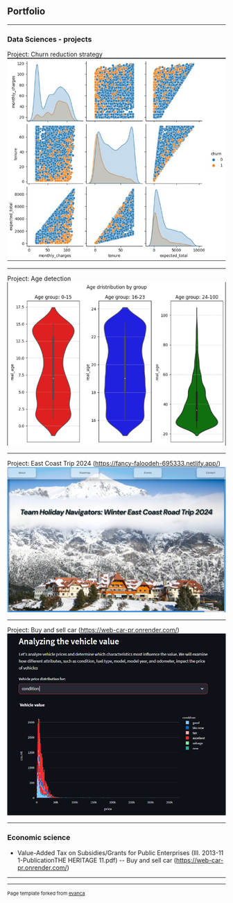 ## Portfolio

---

### Data Sciences - projects 

Project: Churn reduction strategy
<img src="images/Corr_churn.jpg?raw=true"/>

---
Project: Age detection
<img src="images/age_det.png?raw=true"/>

---
Project: East Coast Trip 2024 (https://fancy-faloodeh-695333.netlify.app/)
<img src="images/east_trip.png?raw=true"/>

---
Project: Buy and sell car (https://web-car-pr.onrender.com/)
<img src="images/web_car.png?raw=true"/>

---
### Economic science

- Value-Added Tax on Subsidies/Grants for Public Enterprises  (III. 2013-11 1-PublicationTHE HERITAGE 11.pdf)
-- Buy and sell car  (https://web-car-pr.onrender.com/)

---




---
 <p style="font-size:11px">Page template forked from <a href="https://github.com/evanca/quick-portfolio">evanca</a></p>
<!-- Remove above link if you don't want to attibute -->
